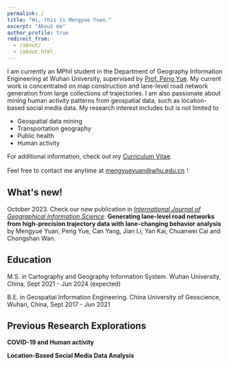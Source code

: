 ```yaml
---
permalink: /
title: "Hi, this is Mengyue Yuan."
excerpt: "About me"
author_profile: true
redirect_from: 
  - /about/
  - /about.html
---
```


I am currently an MPhil student in the Department of Geography Information Engineering at Wuhan University, supervised by [Prof. Peng Yue](http://geos.whu.edu.cn/peng.html). My current work is concentrated on map construction and lane-level road network generation from large collections of trajectories. I am also passionate about mining human activity patterns from geospatial data, such as location-based social media data. My research interest includes but is not limited to

- Geospatial data mining
- Transportation geography
- Public health
- Human activity

For additional information, check out my [Curriculum Vitae](http://mengyue-yuan.github.io/files/Curriculum-Vitae_Mengyue-Yuan.pdf).

Feel free to contact me anytime at [mengyueyuan@whu.edu.cn](mailto:mengyueyuan@whu.edu.cn)！

What's new!
------
October 2023. Check our new publication in [*International Journal of Geographical Information Science*](https://www.tandfonline.com/journals/tgis20): **Generating lane-level road networks from high-precision trajectory data with lane-changing behavior analysis**  by Mengyue Yuan, Peng Yue, Can Yang, Jian Li, Yan Kai, Chuanwei Cai and Chongshan Wan.

Education
------
M.S. in Cartography and Geography Information System. Wuhan University, China, Sept 2021 - Jun 2024 (expected)

B.E. in Geospatial Information Engineering. China University of Geoscience, Wuhan, China, Sept 2017 - Jun 2021

Previous Research Explorations
------

**COVID-19 and Human activity**


**Location-Based Social Media Data Analysis**

